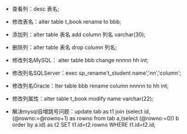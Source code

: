 * 查看列：desc 表名;

* 修改表名：alter table t_book rename to bbb;

* 添加列：alter table 表名 add column 列名 varchar(30);
* 删除列：alter table 表名 drop column 列名;
* 修改列名MySQL： alter table bbb change nnnnn hh int;
* 修改列名SQLServer：exec sp_rename't_student.name','nn','column';
* 修改列名Oracle：lter table bbb rename column nnnnn to hh int;
* 修改列属性：alter table t_book modify name varchar(22);
* 解决mysql自增跳号问题：update tab as t1 join (select id,(@rowno:=@rowno+1) as rowno from tab a,(select (@rowno:=0)) b order by a.id) as t2 SET t1.id=t2.rowno WHERE t1.id=t2.id;


